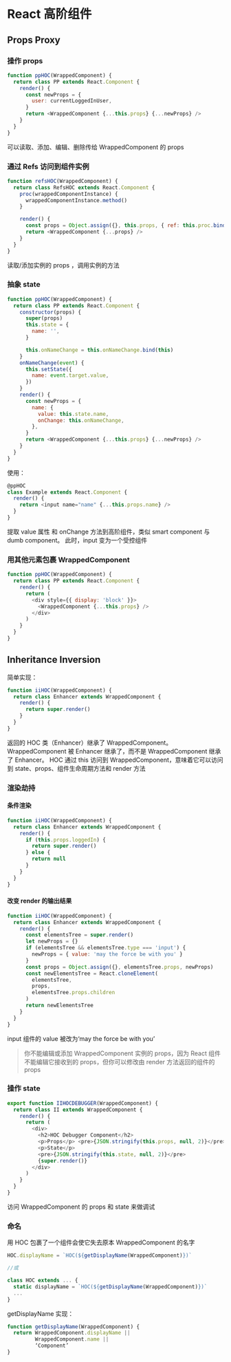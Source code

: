 # React 高阶组件

## Props Proxy

### 操作 props

```javascript
function ppHOC(WrappedComponent) {
  return class PP extends React.Component {
    render() {
      const newProps = {
        user: currentLoggedInUser,
      }
      return <WrappedComponent {...this.props} {...newProps} />
    }
  }
}
```

可以读取、添加、编辑、删除传给 WrappedComponent 的 props

### 通过 Refs 访问到组件实例

```javascript
function refsHOC(WrappedComponent) {
  return class RefsHOC extends React.Component {
    proc(wrappedComponentInstance) {
      wrappedComponentInstance.method()
    }

    render() {
      const props = Object.assign({}, this.props, { ref: this.proc.bind(this) })
      return <WrappedComponent {...props} />
    }
  }
}
```

读取/添加实例的 props ，调用实例的方法

### 抽象 state

```javascript
function ppHOC(WrappedComponent) {
  return class PP extends React.Component {
    constructor(props) {
      super(props)
      this.state = {
        name: '',
      }

      this.onNameChange = this.onNameChange.bind(this)
    }
    onNameChange(event) {
      this.setState({
        name: event.target.value,
      })
    }
    render() {
      const newProps = {
        name: {
          value: this.state.name,
          onChange: this.onNameChange,
        },
      }
      return <WrappedComponent {...this.props} {...newProps} />
    }
  }
}
```

使用：

```javascript
@ppHOC
class Example extends React.Component {
  render() {
    return <input name="name" {...this.props.name} />
  }
}
```

提取 value 属性 和 onChange 方法到高阶组件，类似 smart component 与 dumb component。
此时，input 变为一个受控组件

### 用其他元素包裹 WrappedComponent

```javascript
function ppHOC(WrappedComponent) {
  return class PP extends React.Component {
    render() {
      return (
        <div style={{ display: 'block' }}>
          <WrappedComponent {...this.props} />
        </div>
      )
    }
  }
}
```

## Inheritance Inversion

简单实现：

```javascript
function iiHOC(WrappedComponent) {
  return class Enhancer extends WrappedComponent {
    render() {
      return super.render()
    }
  }
}
```

返回的 HOC 类（Enhancer）继承了 WrappedComponent。WrappedComponent 被 Enhancer 继承了，而不是 WrappedComponent 继承了 Enhancer。
HOC 通过 this 访问到 WrappedComponent，意味着它可以访问到 state、props、组件生命周期方法和 render 方法

### 渲染劫持

#### 条件渲染

```javascript
function iiHOC(WrappedComponent) {
  return class Enhancer extends WrappedComponent {
    render() {
      if (this.props.loggedIn) {
        return super.render()
      } else {
        return null
      }
    }
  }
}
```

#### 改变 render 的输出结果

```javascript
function iiHOC(WrappedComponent) {
  return class Enhancer extends WrappedComponent {
    render() {
      const elementsTree = super.render()
      let newProps = {}
      if (elementsTree && elementsTree.type === 'input') {
        newProps = { value: 'may the force be with you' }
      }
      const props = Object.assign({}, elementsTree.props, newProps)
      const newElementsTree = React.cloneElement(
        elementsTree,
        props,
        elementsTree.props.children
      )
      return newElementsTree
    }
  }
}
```

input 组件的 value 被改为‘may the force be with you’

> 你不能编辑或添加 WrappedComponent 实例的 props，因为 React 组件不能编辑它接收到的 props，但你可以修改由 render 方法返回的组件的 props

### 操作 state

```javascript
export function IIHOCDEBUGGER(WrappedComponent) {
  return class II extends WrappedComponent {
    render() {
      return (
        <div>
          <h2>HOC Debugger Component</h2>
          <p>Props</p> <pre>{JSON.stringify(this.props, null, 2)}</pre>
          <p>State</p>
          <pre>{JSON.stringify(this.state, null, 2)}</pre>
          {super.render()}
        </div>
      )
    }
  }
}
```

访问 WrappedComponent 的 props 和 state 来做调试

### 命名

用 HOC 包裹了一个组件会使它失去原本 WrappedComponent 的名字

```javascript
HOC.displayName = `HOC(${getDisplayName(WrappedComponent)})`

//或

class HOC extends ... {
  static displayName = `HOC(${getDisplayName(WrappedComponent)})`
  ...
}
```

getDisplayName 实现：

```javascript
function getDisplayName(WrappedComponent) {
  return WrappedComponent.displayName ||
         WrappedComponent.name ||
         ‘Component’
}
```
